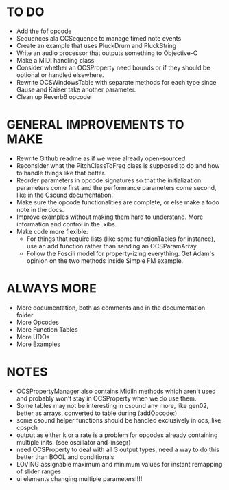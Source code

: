 TO DO
=====

* Add the fof opcode
* Sequences ala CCSequence to manage timed note events
* Create an example that uses PluckDrum and PluckString
* Write an audio processor that outputs something to Objective-C
* Make a MIDI handling class
* Consider whether an OCSProperty need bounds or if they should be optional or handled elsewhere.
* Rewrite OCSWindowsTable with separate methods for each type since Gause and Kaiser take another parameter.
* Clean up Reverb6 opcode

GENERAL IMPROVEMENTS TO MAKE
============================
* Rewrite Github readme as if we were already open-sourced.
* Reconsider what the PitchClassToFreq class is supposed to do and how to handle things like that better.
* Reorder parameters in opcode signatures so that the initialization parameters come first and the performance parameters come second, like in the Csound documentation.
* Make sure the opcode functionalities are complete, or else make a todo note in the docs.
* Improve examples without making them hard to understand.  More information and control in the .xibs.
* Make code more flexible:
    * For things that require lists (like some functionTables for instance), use an add function rather than sending an OCSParamArray 
    * Follow the Foscili model for property-izing everything.  Get Adam's opinion on the two methods inside Simple FM example.

ALWAYS MORE
===========

* More documentation, both as comments and in the documentation folder
* More Opcodes
* More Function Tables
* More UDOs
* More Examples

NOTES
=====

* OCSPropertyManager also contains MidiIn methods which aren't used and probably won't stay in 
OCSProperty when we do use them.
* Some tables may not be interesting in csound any more, like gen02, better as arrays, converted to table during (addOpcode:)
* some csound helper functions should be handled exclusively in ocs, like cpspch
* output as either k or a rate is a problem for opcodes already containing multiple inits. (see oscillator and linsegr)
* need OCSProperty to deal with all 3 output types, need a way to do this better than BOOL and conditionals
* LOVING assignable maximum and minimum values for instant remapping of slider ranges
* ui elements changing multiple parameters!!!!
